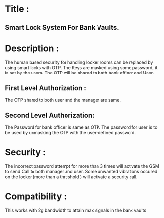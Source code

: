 # Title :
## Smart Lock System For Bank Vaults.

# Description :
The human based security for handling locker rooms can be replaced by using smart locks with OTP.
The Keys are masked using some password, it is set by the users.
The OTP will be shared to both bank officer and User.

## First Level Authorization :
The OTP shared to both user and the manager are same.

## Second Level Authorization:
The Password for bank officer is same as OTP.
The password for user is to be used by unmasking the OTP with the user-defined password.

# Security :
The incorrect password attempt for more than 3 times will activate the GSM to send Call to both manager and user.
Some unwanted vibrations occured on the locker (more than a threshold ) will activate a security call.

# Compatibility :
This works with 2g bandwidth to attain max signals in the bank vaults

